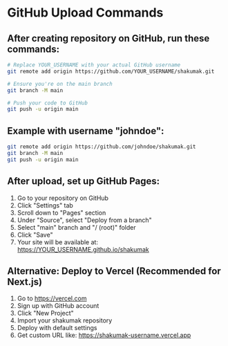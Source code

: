 # GitHub Upload Commands

## After creating repository on GitHub, run these commands:

```bash
# Replace YOUR_USERNAME with your actual GitHub username
git remote add origin https://github.com/YOUR_USERNAME/shakumak.git

# Ensure you're on the main branch
git branch -M main

# Push your code to GitHub
git push -u origin main
```

## Example with username "johndoe":
```bash
git remote add origin https://github.com/johndoe/shakumak.git
git branch -M main
git push -u origin main
```

## After upload, set up GitHub Pages:
1. Go to your repository on GitHub
2. Click "Settings" tab
3. Scroll down to "Pages" section
4. Under "Source", select "Deploy from a branch"
5. Select "main" branch and "/ (root)" folder
6. Click "Save"
7. Your site will be available at: https://YOUR_USERNAME.github.io/shakumak

## Alternative: Deploy to Vercel (Recommended for Next.js)
1. Go to https://vercel.com
2. Sign up with GitHub account
3. Click "New Project"
4. Import your shakumak repository
5. Deploy with default settings
6. Get custom URL like: https://shakumak-username.vercel.app
